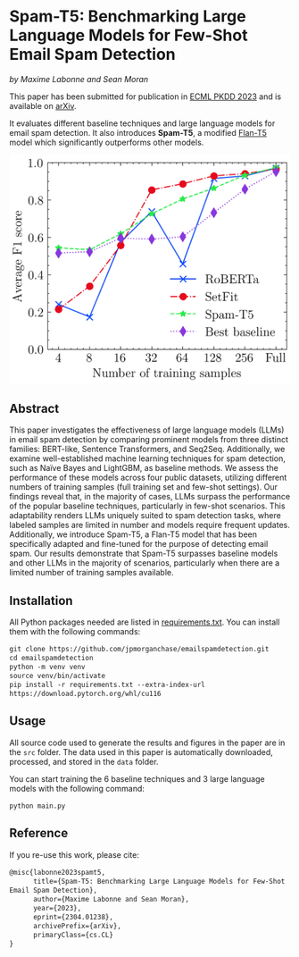 # Spam-T5: Benchmarking Large Language Models for Few-Shot Email Spam Detection

*by Maxime Labonne and Sean Moran*

This paper has been submitted for publication in [ECML PKDD 2023](https://2023.ecmlpkdd.org/) and is available on [arXiv](https://arxiv.org/pdf/2304.01238.pdf).

It evaluates different baseline techniques and large language models for email spam detection. It also introduces **Spam-T5**, a modified [Flan-T5](https://huggingface.co/google/flan-t5-base) model which significantly outperforms other models.

![Results](results.png)

## Abstract

This paper investigates the effectiveness of large language models (LLMs) in email spam detection by comparing prominent models from three distinct families: BERT-like, Sentence Transformers, and Seq2Seq. Additionally, we examine well-established machine learning techniques for spam detection, such as Naïve Bayes and LightGBM, as baseline methods. We assess the performance of these models across four public datasets, utilizing different numbers of training samples (full training set and few-shot settings). Our findings reveal that, in the majority of cases, LLMs surpass the performance of the popular baseline techniques, particularly in few-shot scenarios. This adaptability renders LLMs uniquely suited to spam detection tasks, where labeled samples are limited in number and models require frequent updates. Additionally, we introduce Spam-T5, a Flan-T5 model that has been specifically adapted and fine-tuned for the purpose of detecting email spam. Our results demonstrate that Spam-T5 surpasses baseline models and other LLMs in the majority of scenarios, particularly when there are a limited number of training samples available.

## Installation

All Python packages needed are listed in [requirements.txt](requirements.txt). You can install them with the following commands:

    git clone https://github.com/jpmorganchase/emailspamdetection.git
    cd emailspamdetection
    python -m venv venv
    source venv/bin/activate
    pip install -r requirements.txt --extra-index-url https://download.pytorch.org/whl/cu116

## Usage

All source code used to generate the results and figures in the paper are in the `src` folder. The data used in this paper is automatically downloaded, processed, and stored in the `data` folder.

You can start training the 6 baseline techniques and 3 large language models with the following command:

    python main.py

## Reference

If you re-use this work, please cite:

```
@misc{labonne2023spamt5,
      title={Spam-T5: Benchmarking Large Language Models for Few-Shot Email Spam Detection}, 
      author={Maxime Labonne and Sean Moran},
      year={2023},
      eprint={2304.01238},
      archivePrefix={arXiv},
      primaryClass={cs.CL}
}
```